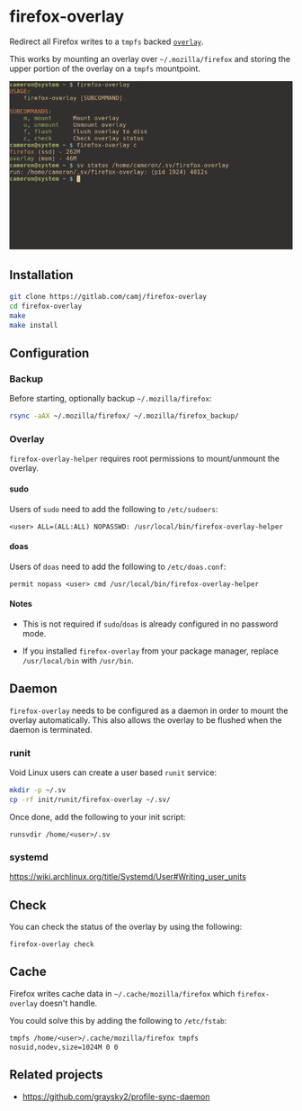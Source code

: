 # firefox-overlay

Redirect all Firefox writes to a `tmpfs` backed [`overlay`](https://docs.kernel.org/filesystems/overlayfs.html).

This works by mounting an overlay over `~/.mozilla/firefox` and storing the upper portion of the overlay on a `tmpfs` mountpoint.

![Usage](usage.png)

## Installation

```sh
git clone https://gitlab.com/camj/firefox-overlay
cd firefox-overlay
make
make install
```

## Configuration

### Backup

Before starting, optionally backup `~/.mozilla/firefox`:

```sh
rsync -aAX ~/.mozilla/firefox/ ~/.mozilla/firefox_backup/
```

### Overlay

`firefox-overlay-helper` requires root permissions to mount/unmount the overlay.

#### sudo

Users of `sudo` need to add the following to `/etc/sudoers`:

```
<user> ALL=(ALL:ALL) NOPASSWD: /usr/local/bin/firefox-overlay-helper
```

#### doas

Users of `doas` need to add the following to `/etc/doas.conf`:

```
permit nopass <user> cmd /usr/local/bin/firefox-overlay-helper
```

#### Notes

* This is not required if `sudo`/`doas` is already configured in no password mode.

* If you installed `firefox-overlay` from your package manager, replace `/usr/local/bin` with `/usr/bin`.

<!-- ## Usage

```
USAGE:
    firefox-overlay [SUBCOMMAND]

SUBCOMMANDS:
    m, mount      Mount overlay
    u, unmount    Unmount overlay
    f, flush      Flush overlay to disk
    c, check      Check overlay status
``` -->

## Daemon

`firefox-overlay` needs to be configured as a daemon in order to mount the overlay automatically. This also allows the overlay to be flushed when the daemon is terminated.

### runit

Void Linux users can create a user based `runit` service:

```sh
mkdir -p ~/.sv
cp -rf init/runit/firefox-overlay ~/.sv/
```

Once done, add the following to your init script:

```
runsvdir /home/<user>/.sv
```

### systemd

<!-- TODO - add systemd user unit files to repository -->

https://wiki.archlinux.org/title/Systemd/User#Writing_user_units

## Check

You can check the status of the overlay by using the following:

```
firefox-overlay check
```

## Cache

Firefox writes cache data in `~/.cache/mozilla/firefox` which `firefox-overlay` doesn't handle.

You could solve this by adding the following to `/etc/fstab`:

```
tmpfs /home/<user>/.cache/mozilla/firefox tmpfs nosuid,nodev,size=1024M 0 0
```

## Related projects

* https://github.com/graysky2/profile-sync-daemon
